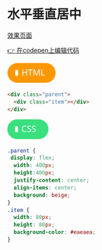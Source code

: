 # <b>水平垂直居中</b>

[效果页面](../assets/source/01flex-水平垂直居中.html ':include :type=iframe width=100% height=420px')

[:point_right: 在codepen上编辑代码](https://codepen.io/shuangcs/pen/jzRVBX)

![标签](../assets/html.svg)

```html
<div class="parent">
  <div class="item"></div>
</div>
```

![标签](../assets/css.svg)

```css
.parent {
 display: flex;
  width: 400px;
  height:400px;
  justify-content: center;
  align-items: center;
  background: beige;
}
.item {
  width: 80px;
  height: 80px;
  background-color: #eaeaea;
}
```
